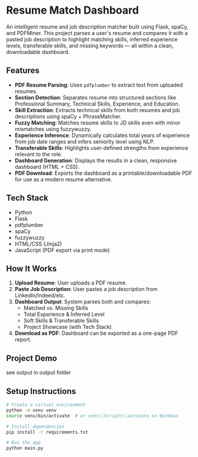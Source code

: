 # Resume Match Dashboard

An intelligent resume and job description matcher built using Flask, spaCy, and PDFMiner. This project parses a user's resume and compares it with a pasted job description to highlight matching skills, inferred experience levels, transferable skills, and missing keywords — all within a clean, downloadable dashboard.

## Features

- **PDF Resume Parsing**: Uses `pdfplumber` to extract text from uploaded resumes.
- **Section Detection**: Separates resume into structured sections like Professional Summary, Technical Skills, Experience, and Education.
- **Skill Extraction**: Extracts technical skills from both resumes and job descriptions using spaCy + PhraseMatcher.
- **Fuzzy Matching**: Matches resume skills to JD skills even with minor mismatches using fuzzywuzzy.
- **Experience Inference**: Dynamically calculates total years of experience from job date ranges and infers seniority level using NLP.
- **Transferable Skills**: Highlights user-defined strengths from experience relevant to the role.
- **Dashboard Generation**: Displays the results in a clean, responsive dashboard (HTML + CSS).
- **PDF Download**: Exports the dashboard as a printable/downloadable PDF for use as a modern resume alternative.

## Tech Stack

- Python
- Flask
- pdfplumber
- spaCy
- fuzzywuzzy
- HTML/CSS (Jinja2)
- JavaScript (PDF export via print mode)

## How It Works

1. **Upload Resume**: User uploads a PDF resume.
2. **Paste Job Description**: User pastes a job description from LinkedIn/Indeed/etc.
3. **Dashboard Output**: System parses both and compares:
   - Matched vs. Missing Skills
   - Total Experience & Inferred Level
   - Soft Skills & Transferable Skills
   - Project Showcase (with Tech Stack)
4. **Download as PDF**: Dashboard can be exported as a one-page PDF report.

## Project Demo
 see output in output folder

## Setup Instructions

```bash
# Create a virtual environment
python -m venv venv
source venv/bin/activate  # or venv\\Scripts\\activate on Windows

# Install dependencies
pip install -r requirements.txt

# Run the app
python main.py
